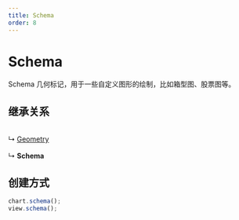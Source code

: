 ```yaml
---
title: Schema
order: 8
---
```


# Schema

Schema 几何标记，用于一些自定义图形的绘制，比如箱型图、股票图等。<br />

<a name="47c96d01"></a>

## 继承关系

<br />↳ [Geometry](geometry)<br />
<br />↳ **Schema**<br />

<a name="d3474432"></a>

## 创建方式

```typescript
chart.schema();
view.schema();
```
